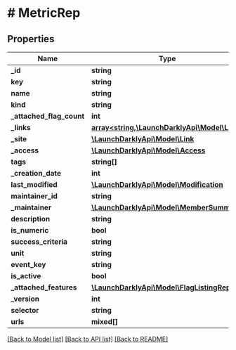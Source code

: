 # # MetricRep

## Properties

Name | Type | Description | Notes
------------ | ------------- | ------------- | -------------
**_id** | **string** |  |
**key** | **string** |  |
**name** | **string** |  |
**kind** | **string** |  |
**_attached_flag_count** | **int** |  | [optional]
**_links** | [**array<string,\LaunchDarklyApi\Model\Link>**](Link.md) |  |
**_site** | [**\LaunchDarklyApi\Model\Link**](Link.md) |  | [optional]
**_access** | [**\LaunchDarklyApi\Model\Access**](Access.md) |  | [optional]
**tags** | **string[]** |  |
**_creation_date** | **int** |  |
**last_modified** | [**\LaunchDarklyApi\Model\Modification**](Modification.md) |  | [optional]
**maintainer_id** | **string** |  | [optional]
**_maintainer** | [**\LaunchDarklyApi\Model\MemberSummary**](MemberSummary.md) |  | [optional]
**description** | **string** |  | [optional]
**is_numeric** | **bool** |  | [optional]
**success_criteria** | **string** |  | [optional]
**unit** | **string** |  | [optional]
**event_key** | **string** |  | [optional]
**is_active** | **bool** |  | [optional]
**_attached_features** | [**\LaunchDarklyApi\Model\FlagListingRep[]**](FlagListingRep.md) |  | [optional]
**_version** | **int** |  | [optional]
**selector** | **string** |  | [optional]
**urls** | **mixed[]** |  | [optional]

[[Back to Model list]](../../README.md#models) [[Back to API list]](../../README.md#endpoints) [[Back to README]](../../README.md)
